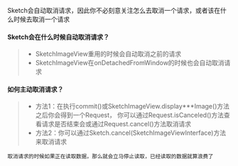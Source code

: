 Sketch会自动取消请求，因此你不必刻意关注怎么去取消一个请求，或者该在什么时候去取消一个请求

#### Sketch会在什么时候自动取消请求？
>* SketchImageView重用的时候会自动取消之前的请求
>* SketchImageView在onDetachedFromWindow的时候也会自动取消请求

#### 如何主动取消请求？
>* 方法1：在执行commit()或SketchImageView.display***Image()方法之后你会得到一个Request，
你可以通过Request.isCanceled()方法查看请求是否结束会或通过Request.cancel()方法取消请求
>* 方法2：你可以通过Sketch.cancel(SketchImageViewInterface)方法来取消请求

``取消请求的时候如果正在读取数据，那么就会立马停止读取，已经读取的数据就算浪费了``